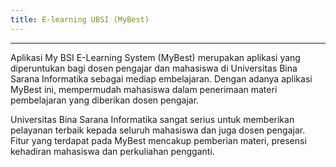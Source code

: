 ```yaml
---
title: E-learning UBSI (MyBest)
---
```

***

Aplikasi My BSI E-Learning System (MyBest) merupakan aplikasi yang diperuntukan bagi dosen pengajar dan mahasiswa di Universitas Bina Sarana Informatika sebagai mediap embelajaran. Dengan adanya aplikasi MyBest ini, mempermudah mahasiswa dalam penerimaan materi pembelajaran yang diberikan dosen pengajar.

Universitas Bina Sarana Informatika sangat serius untuk memberikan pelayanan terbaik kepada seluruh mahasiswa dan juga dosen pengajar. Fitur yang terdapat pada MyBest mencakup pemberian materi, presensi kehadiran mahasiswa dan perkuliahan pengganti.
